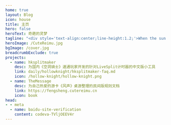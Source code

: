 ```yaml
---
home: true
layout: Blog
icon: house
title: 主页
hero: false
heroText: 奇葩的灵梦
tagline: "<div style='text-align:center;line-height:1.2;'>When the sun is gone,</div><div style='text-align:center;line-height:1.2;'>prepare to watch the stars shine upon.</div>"
heroImage: /CuteReimu.jpg
bgImage: /cover.jpg
breadcrumbExclude: true
projects:
  - name: hksplitmaker
    desc: 为国内《空洞骑士》速通玩家开发的针对LiveSplit计时器的中文版小工具
    link: daily/hollowknight/hksplitmaker-faq.md
    icon: /hollow-knight/hollow-knight.png
  - name: TheMessage
    desc: 为自己热爱的游卡《风声》桌游整理的民间版规则文档
    link: https://fengsheng.cutereimu.cn
    icon: book
head:
- - meta
  - name: baidu-site-verification
    content: codeva-TVljOEEV4r
---
```

